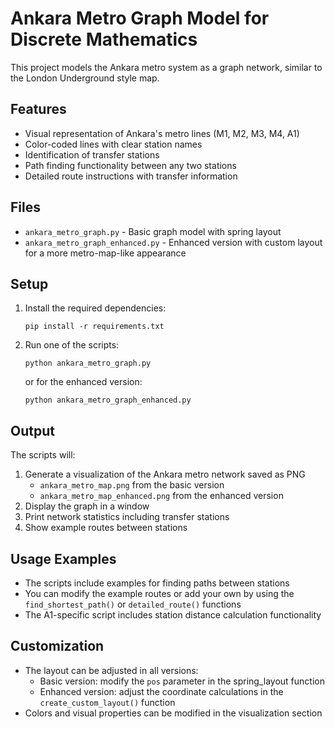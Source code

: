 # Ankara Metro Graph Model for Discrete Mathematics

This project models the Ankara metro system as a graph network, similar to the London Underground style map.

## Features

- Visual representation of Ankara's metro lines (M1, M2, M3, M4, A1)
- Color-coded lines with clear station names
- Identification of transfer stations
- Path finding functionality between any two stations
- Detailed route instructions with transfer information

## Files

- `ankara_metro_graph.py` - Basic graph model with spring layout
- `ankara_metro_graph_enhanced.py` - Enhanced version with custom layout for a more metro-map-like appearance


## Setup

1. Install the required dependencies:
   ```
   pip install -r requirements.txt
   ```

2. Run one of the scripts:
   ```
   python ankara_metro_graph.py
   ```
   or for the enhanced version:
   ```
   python ankara_metro_graph_enhanced.py
   ```

## Output

The scripts will:
1. Generate a visualization of the Ankara metro network saved as PNG
   - `ankara_metro_map.png` from the basic version
   - `ankara_metro_map_enhanced.png` from the enhanced version
2. Display the graph in a window
3. Print network statistics including transfer stations
4. Show example routes between stations

## Usage Examples

- The scripts include examples for finding paths between stations
- You can modify the example routes or add your own by using the `find_shortest_path()` or `detailed_route()` functions
- The A1-specific script includes station distance calculation functionality

## Customization

- The layout can be adjusted in all versions:
  - Basic version: modify the `pos` parameter in the spring_layout function
  - Enhanced version: adjust the coordinate calculations in the `create_custom_layout()` function
- Colors and visual properties can be modified in the visualization section 